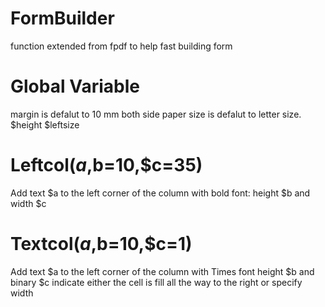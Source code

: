 # FormBuilder
function extended from fpdf to help fast building form

# Global Variable
margin is defalut to 10 mm both side
paper size is defalut to letter size.
$height
$leftsize

# Leftcol($a,$b=10,$c=35)
Add text $a to the left corner of the column with bold font: height $b and width $c

# Textcol($a,$b=10,$c=1)
Add text $a to the left corner of the column with Times font
height $b and binary $c indicate either the cell is fill all the way to the right or specify width
